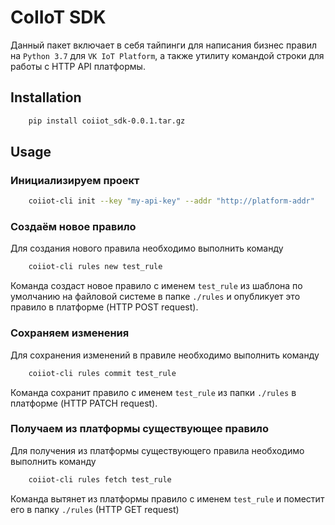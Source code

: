CoIIoT SDK
==========

Данный пакет включает в себя тайпинги для написания бизнес правил на `Python 3.7` для `VK IoT Platform`, а 
также утилиту командой строки для работы с HTTP API платформы.

## Installation

```bash
    pip install coiiot_sdk-0.0.1.tar.gz
```

## Usage

### Инициализируем проект
```bash
    coiiot-cli init --key "my-api-key" --addr "http://platform-addr"
```

### Создаём новое правило

Для создания нового правила необходимо выполнить команду

```bash
    coiiot-cli rules new test_rule
```

Команда создаст новое правило с именем `test_rule` из шаблона по умолчанию на файловой системе в папке `./rules` и
опубликует это правило в платформе (HTTP POST request).

### Сохраняем изменения

Для сохранения изменений в правиле необходимо выполнить команду
```bash
    coiiot-cli rules commit test_rule
```

Команда сохранит правило с именем `test_rule` из папки `./rules` в платформе (HTTP PATCH request).

### Получаем из платформы существующее правило

Для получения из платформы существующего правила необходимо выполнить команду
```bash
    coiiot-cli rules fetch test_rule
```

Команда вытянет из платформы правило с именем `test_rule` и поместит его в папку `./rules` (HTTP GET request)
